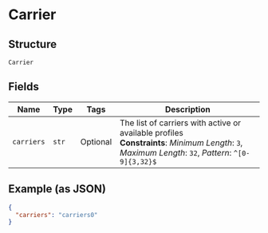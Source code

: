 
# Carrier

## Structure

`Carrier`

## Fields

| Name | Type | Tags | Description |
|  --- | --- | --- | --- |
| `carriers` | `str` | Optional | The list of carriers with active or available profiles<br>**Constraints**: *Minimum Length*: `3`, *Maximum Length*: `32`, *Pattern*: `^[0-9]{3,32}$` |

## Example (as JSON)

```json
{
  "carriers": "carriers0"
}
```

